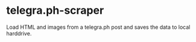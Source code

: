 # telegra.ph-scraper
Load HTML and images from a telegra.ph post and saves the data to local harddrive.

